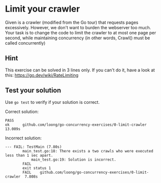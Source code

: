 # Limit your crawler

Given is a crawler (modified from the Go tour) that requests pages
excessively. However, we don't want to burden the webserver too
much. Your task is to change the code to limit the crawler to at most
one page per second, while maintaining concurrency (in other words,
Crawl() must be called concurrently)

## Hint

This exercise can be solved in 3 lines only. If you can't do
it, have a look at this:
https://go.dev/wiki/RateLimiting

## Test your solution

Use `go test` to verify if your solution is correct.

Correct solution:
```
PASS
ok      github.com/loong/go-concurrency-exercises/0-limit-crawler  13.009s
```

Incorrect solution:
```
--- FAIL: TestMain (7.80s)
        main_test.go:18: There exists a two crawls who were executed less than 1 sec apart.
	        main_test.go:19: Solution is incorrect.
		FAIL
		exit status 1
		FAIL    github.com/loong/go-concurrency-exercises/0-limit-crawler  7.808s
```